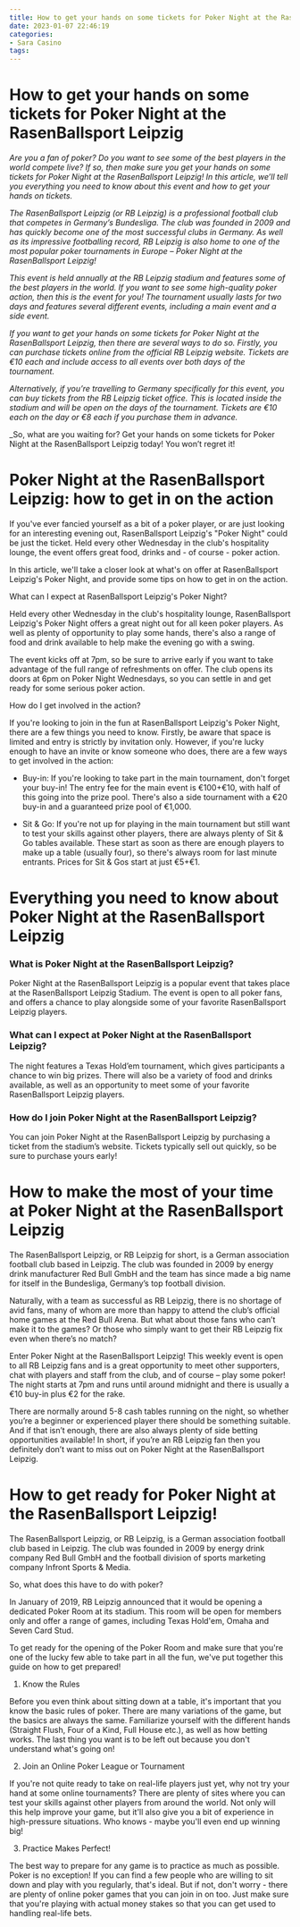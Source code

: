 ```yaml
---
title: How to get your hands on some tickets for Poker Night at the RasenBallsport Leipzig
date: 2023-01-07 22:46:19
categories:
- Sara Casino
tags:
---
```



#  How to get your hands on some tickets for Poker Night at the RasenBallsport Leipzig

_Are you a fan of poker? Do you want to see some of the best players in the world compete live? If so, then make sure you get your hands on some tickets for Poker Night at the RasenBallsport Leipzig! In this article, we’ll tell you everything you need to know about this event and how to get your hands on tickets._

_The RasenBallsport Leipzig (or RB Leipzig) is a professional football club that competes in Germany’s Bundesliga. The club was founded in 2009 and has quickly become one of the most successful clubs in Germany. As well as its impressive footballing record, RB Leipzig is also home to one of the most popular poker tournaments in Europe – Poker Night at the RasenBallsport Leipzig!_

_This event is held annually at the RB Leipzig stadium and features some of the best players in the world. If you want to see some high-quality poker action, then this is the event for you! The tournament usually lasts for two days and features several different events, including a main event and a side event._

_If you want to get your hands on some tickets for Poker Night at the RasenBallsport Leipzig, then there are several ways to do so. Firstly, you can purchase tickets online from the official RB Leipzig website. Tickets are €10 each and include access to all events over both days of the tournament._

_Alternatively, if you’re travelling to Germany specifically for this event, you can buy tickets from the RB Leipzig ticket office. This is located inside the stadium and will be open on the days of the tournament. Tickets are €10 each on the day or €8 each if you purchase them in advance._

_So, what are you waiting for? Get your hands on some tickets for Poker Night at the RasenBallsport Leipzig today! You won’t regret it!

#  Poker Night at the RasenBallsport Leipzig: how to get in on the action

If you've ever fancied yourself as a bit of a poker player, or are just looking for an interesting evening out, RasenBallsport Leipzig's "Poker Night" could be just the ticket. Held every other Wednesday in the club's hospitality lounge, the event offers great food, drinks and - of course - poker action.

In this article, we'll take a closer look at what's on offer at RasenBallsport Leipzig's Poker Night, and provide some tips on how to get in on the action.

What can I expect at RasenBallsport Leipzig's Poker Night?

Held every other Wednesday in the club's hospitality lounge, RasenBallsport Leipzig's Poker Night offers a great night out for all keen poker players. As well as plenty of opportunity to play some hands, there's also a range of food and drink available to help make the evening go with a swing.

The event kicks off at 7pm, so be sure to arrive early if you want to take advantage of the full range of refreshments on offer. The club opens its doors at 6pm on Poker Night Wednesdays, so you can settle in and get ready for some serious poker action.

How do I get involved in the action?

If you're looking to join in the fun at RasenBallsport Leipzig's Poker Night, there are a few things you need to know. Firstly, be aware that space is limited and entry is strictly by invitation only. However, if you're lucky enough to have an invite or know someone who does, there are a few ways to get involved in the action:

- Buy-in: If you're looking to take part in the main tournament, don't forget your buy-in! The entry fee for the main event is €100+€10, with half of this going into the prize pool. There's also a side tournament with a €20 buy-in and a guaranteed prize pool of €1,000.

- Sit & Go: If you're not up for playing in the main tournament but still want to test your skills against other players, there are always plenty of Sit & Go tables available. These start as soon as there are enough players to make up a table (usually four), so there's always room for last minute entrants. Prices for Sit & Gos start at just €5+€1.

#  Everything you need to know about Poker Night at the RasenBallsport Leipzig

### What is Poker Night at the RasenBallsport Leipzig?

Poker Night at the RasenBallsport Leipzig is a popular event that takes place at the RasenBallsport Leipzig Stadium. The event is open to all poker fans, and offers a chance to play alongside some of your favorite RasenBallsport Leipzig players.

### What can I expect at Poker Night at the RasenBallsport Leipzig?

The night features a Texas Hold’em tournament, which gives participants a chance to win big prizes. There will also be a variety of food and drinks available, as well as an opportunity to meet some of your favorite RasenBallsport Leipzig players.

### How do I join Poker Night at the RasenBallsport Leipzig?

You can join Poker Night at the RasenBallsport Leipzig by purchasing a ticket from the stadium’s website. Tickets typically sell out quickly, so be sure to purchase yours early!

#  How to make the most of your time at Poker Night at the RasenBallsport Leipzig

The RasenBallsport Leipzig, or RB Leipzig for short, is a German association football club based in Leipzig. The club was founded in 2009 by energy drink manufacturer Red Bull GmbH and the team has since made a big name for itself in the Bundesliga, Germany’s top football division.

Naturally, with a team as successful as RB Leipzig, there is no shortage of avid fans, many of whom are more than happy to attend the club’s official home games at the Red Bull Arena. But what about those fans who can’t make it to the games? Or those who simply want to get their RB Leipzig fix even when there’s no match?

Enter Poker Night at the RasenBallsport Leipzig! This weekly event is open to all RB Leipzig fans and is a great opportunity to meet other supporters, chat with players and staff from the club, and of course – play some poker! The night starts at 7pm and runs until around midnight and there is usually a €10 buy-in plus €2 for the rake.

There are normally around 5-8 cash tables running on the night, so whether you’re a beginner or experienced player there should be something suitable. And if that isn’t enough, there are also always plenty of side betting opportunities available! In short, if you’re an RB Leipzig fan then you definitely don’t want to miss out on Poker Night at the RasenBallsport Leipzig.

#  How to get ready for Poker Night at the RasenBallsport Leipzig!

The RasenBallsport Leipzig, or RB Leipzig, is a German association football club based in Leipzig. The club was founded in 2009 by energy drink company Red Bull GmbH and the football division of sports marketing company Infront Sports & Media.

So, what does this have to do with poker?

In January of 2019, RB Leipzig announced that it would be opening a dedicated Poker Room at its stadium. This room will be open for members only and offer a range of games, including Texas Hold'em, Omaha and Seven Card Stud.

To get ready for the opening of the Poker Room and make sure that you're one of the lucky few able to take part in all the fun, we've put together this guide on how to get prepared!

1. Know the Rules

Before you even think about sitting down at a table, it's important that you know the basic rules of poker. There are many variations of the game, but the basics are always the same. Familiarize yourself with the different hands (Straight Flush, Four of a Kind, Full House etc.), as well as how betting works. The last thing you want is to be left out because you don't understand what's going on!

2. Join an Online Poker League or Tournament

If you're not quite ready to take on real-life players just yet, why not try your hand at some online tournaments? There are plenty of sites where you can test your skills against other players from around the world. Not only will this help improve your game, but it'll also give you a bit of experience in high-pressure situations. Who knows - maybe you'll even end up winning big!

3. Practice Makes Perfect!

The best way to prepare for any game is to practice as much as possible. Poker is no exception! If you can find a few people who are willing to sit down and play with you regularly, that's ideal. But if not, don't worry - there are plenty of online poker games that you can join in on too. Just make sure that you're playing with actual money stakes so that you can get used to handling real-life bets.
